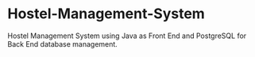 # Hostel-Management-System
Hostel Management System using Java as Front End and PostgreSQL for Back End database management.
